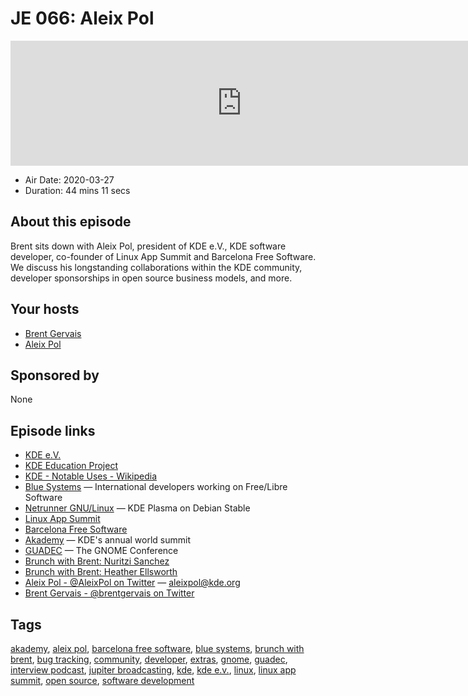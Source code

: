 # JE 066: Aleix Pol

<iframe src="https://player.fireside.fm/v2/WTrMvATU+izBvjTty?theme=dark" width="740" height="200" frameborder="0" scrolling="no"></iframe>

* Air Date: 2020-03-27
* Duration: 44 mins 11 secs

## About this episode

Brent sits down with Aleix Pol, president of KDE e.V., KDE software developer, co-founder of Linux App Summit and Barcelona Free Software. We discuss his longstanding collaborations within the KDE community, developer sponsorships in open source business models, and more.

## Your hosts
* [Brent Gervais](https://extras.show//hosts/brent)
* [Aleix Pol](https://extras.show//guests/aleix-pol)

## Sponsored by

None



## Episode links

  * [KDE e.V.](https://ev.kde.org/ "KDE e.V.")
  * [KDE Education Project](https://edu.kde.org/ "KDE Education Project")
  * [KDE - Notable Uses - Wikipedia](https://en.wikipedia.org/wiki/KDE#Notable_uses "KDE - Notable Uses - Wikipedia")
  * [Blue Systems](https://www.blue-systems.com/ "Blue Systems") — International developers working on Free/Libre Software
  * [Netrunner GNU/Linux](https://www.netrunner.com/ "Netrunner GNU/Linux") — KDE Plasma on Debian Stable
  * [Linux App Summit](https://linuxappsummit.org/ "Linux App Summit")
  * [Barcelona Free Software](https://bcnfs.org/ "Barcelona Free Software")
  * [Akademy](https://akademy.kde.org/ "Akademy") — KDE's annual world summit
  * [GUADEC](https://events.gnome.org/event/1/ "GUADEC") — The GNOME Conference
  * [Brunch with Brent: Nuritzi Sanchez](https://extras.show/61 "Brunch with Brent: Nuritzi Sanchez")
  * [Brunch with Brent: Heather Ellsworth](https://extras.show/57 "Brunch with Brent: Heather Ellsworth")
  * [Aleix Pol - @AleixPol on Twitter](https://twitter.com/AleixPol "Aleix Pol - @AleixPol on Twitter") — aleixpol@kde.org
  * [Brent Gervais - @brentgervais on Twitter](https://twitter.com/brentgervais "Brent Gervais - @brentgervais on Twitter")



## Tags

[akademy](https://extras.show//tags/akademy), [aleix pol](https://extras.show//tags/aleix%20pol), [barcelona free software](https://extras.show//tags/barcelona%20free%20software), [blue systems](https://extras.show//tags/blue%20systems), [brunch with brent](https://extras.show//tags/brunch%20with%20brent), [bug tracking](https://extras.show//tags/bug%20tracking), [community](https://extras.show//tags/community), [developer](https://extras.show//tags/developer), [extras](https://extras.show//tags/extras), [gnome](https://extras.show//tags/gnome), [guadec](https://extras.show//tags/guadec), [interview podcast](https://extras.show//tags/interview%20podcast), [jupiter broadcasting](https://extras.show//tags/jupiter%20broadcasting), [kde](https://extras.show//tags/kde), [kde e.v.](https://extras.show//tags/kde%20e.v.), [linux](https://extras.show//tags/linux), [linux app summit](https://extras.show//tags/linux%20app%20summit), [open source](https://extras.show//tags/open%20source), [software development](https://extras.show//tags/software%20development)
